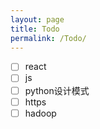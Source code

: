 ```yaml
---
layout: page
title: Todo
permalink: /Todo/
---
```


- [ ] react
- [ ] js
- [ ] python设计模式
- [ ] https
- [ ] hadoop